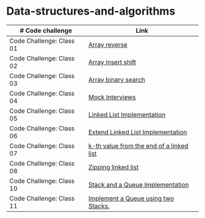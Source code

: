 # Data-structures-and-algorithms

| # Code challenge | Link |
| ---------------- |----- |
| Code Challenge: Class 01 | [Array reverse](./array-reverse/README.md) |
| Code Challenge: Class 02 | [Array insert shift](./array-insert-shift/README.md) |
| Code Challenge: Class 03 | [Array binary search](./array-binary-search/README.md) |
| Code Challenge: Class 04 | [Mock Interviews](https://docs.google.com/spreadsheets/d/11VbWA8vDrpe3rkn11LxcYf4JTr40TL2UFF0PWjaGJKk/edit#gid=0) |
| Code Challenge: Class 05 | [Linked List Implementation](./linked-lists/README.md) |
| Code Challenge: Class 06 | [Extend Linked List Implementation](./linked-lists/README.md) |
| Code Challenge: Class 07 | [k-th value from the end of a linked list](./linked-lists/README.md) |
| Code Challenge: Class 08 | [Zipping linked list](./linked-lists/README.md) |
| Code Challenge: Class 10 | [Stack and a Queue Implementation](./stack-and-queue/README.md) |
| Code Challenge: Class 11 | [Implement a Queue using two Stacks.](./stack-and-queue/stack-and-queue/README.md) |
